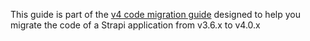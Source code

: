 This guide is part of the [v4 code migration guide](/dev-docs/migration-guides/code-migration.md) designed to help you migrate the code of a Strapi application from v3.6.x to v4.0.x